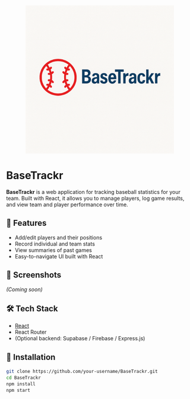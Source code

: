 <p align="center">
  <img src="basetrackr.png" alt="BaseTrackr Logo" width="400"/>
</p>

# BaseTrackr

**BaseTrackr** is a web application for tracking baseball statistics for your team. Built with React, it allows you to manage players, log game results, and view team and player performance over time.

## 🚀 Features

- Add/edit players and their positions
- Record individual and team stats
- View summaries of past games
- Easy-to-navigate UI built with React

## 📸 Screenshots
*(Coming soon)*

## 🛠️ Tech Stack

- [React](https://reactjs.org/)
- React Router
- (Optional backend: Supabase / Firebase / Express.js)

## 🔧 Installation

```bash
git clone https://github.com/your-username/BaseTrackr.git
cd BaseTrackr
npm install
npm start
